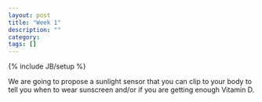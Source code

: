 ```yaml
---
layout: post
title: "Week 1"
description: ""
category: 
tags: []
---
```

{% include JB/setup %}

We are going to propose a sunlight sensor that you can clip to your body to tell you when to wear sunscreen and/or if you are getting enough Vitamin D.
